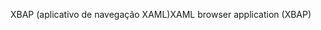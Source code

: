 <span data-ttu-id="46c2b-101">XBAP (aplicativo de navegação XAML)</span><span class="sxs-lookup"><span data-stu-id="46c2b-101">XAML browser application (XBAP)</span></span>
